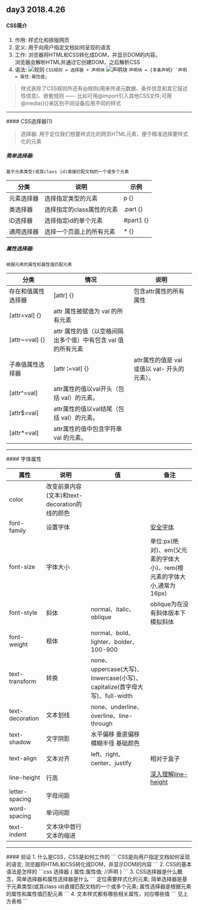 ## day3 2018.4.26

#### CSS简介
1. 作用: 样式化和排版网页
2. 定义: 用于向用户指定文档如何呈现的语言
3. 工作: 浏览器将HTML和CSS转化成DOM，并显示DOM的内容。  
浏览器会解析HTML并通过它创建DOM，之后解析CSS
4. 语法:
![规则](https://mdn.mozillademos.org/files/3668/css%20syntax%20-%20ruleset.png) 
`CSS规则 = 选择器 + 声明块` 
![声明块](https://mdn.mozillademos.org/files/3667/css%20syntax%20-%20declarations%20block.png)
`声明块 = {多条声明}``声明 = 属性:属性值;`

> 样式表除了CSS规则外还有@规则(用来传递元数据、条件信息和其它描述性信息)、嵌套规则 —— 比如可用@import引入其他CSS文件;可用@media(){}来区别不同设备应用不同的样式

<hr>
#### CSS选择器(1)

> 选择器: 用于定位我们想要样式化的网页HTML元素，便于精准选择要样式化的元素

##### 简单选择器:
`基于元素类型(或其class id)直接匹配文档的一个或多个元素`

分类|说明|示例
---|---|---
元素选择器|选择指定类型的元素|p {}
类选择器|选择指定的class属性的元素|.part {}
ID选择器|选择指定id的单个元素|#part1 {}
通用选择器|选择一个页面上的所有元素|* {}

##### 属性选择器: 
`根据元素的属性和属性值匹配元素`

分类|情况|说明
---|---|---
存在和值属性选择器|[attr] {}|包含attr属性的所有属性
 |[attr=val] {}|attr 属性被赋值为 val 的所有元素
 |[attr~=val] {}|attr 属性的值（以空格间隔出多个值）中有包含 val 值的所有元素
子串值属性选择器|[attr	&brvbar;=val] {}|attr属性的值是 val 或值以 val- 开头的元素）。
 |[attr^=val]|attr属性的值以val开头（包括 val）的元素。
 |[attr$=val]|attr属性的值以val结尾（包括 val）的元素。
 |[attr*=val]|attr属性的值中包含字符串 val 的元素。
 
<hr>
#### 字体属性

属性|说明|值|备注
---|---|---|---
color|改变前景内容(文本)和text-decoration的线的颜色|
font-family|设置字体||[安全字体](https://www.cssfontstack.com/)
font-size|字体大小||单位:px(绝对)、em(父元素的字体大小)、rem(根元素的字体大小,通常为16px)
font-style|斜体|normal、italic、oblique|oblique为在没有斜体版本下模拟斜体
font-weight|粗体|normal、bold、lighter、bolder、100-900|
text-transform|转换|none、uppercase(大写)、lowercase(小写)、capitalize(首字母大写)、full-width|
text-decoration|文本划线|none、underline、overline、line-through|
text-shadow|文字阴影|水平偏移 垂直偏移 模糊半径 基础颜色|
text-align|文本对齐|left、right、center、justify|相对于盒子
line-height|行高||[深入理解line-height](http://www.zhangxinxu.com/wordpress/2009/11/css%E8%A1%8C%E9%AB%98line-height%E7%9A%84%E4%B8%80%E4%BA%9B%E6%B7%B1%E5%85%A5%E7%90%86%E8%A7%A3%E5%8F%8A%E5%BA%94%E7%94%A8/)
letter-spacing|字母间距||
word-spacing|单词间距||
text-indent|文本块中首行文本的缩进||

<hr>
#### 验证
1. 什么是CSS，CSS是如何工作的  
```
CSS是向用户指定文档如何呈现的语言;
浏览器将HTML和CSS转化成DOM，并显示DOM的内容
```
2. CSS的基本语法是怎样的  
```css
选择器 {
	属性:属性值; //声明
}
```
3. CSS选择器是什么概念，简单选择器和属性选择器是什么  
```
定位需要样式化的元素;
简单选择器是基于元素类型(或其class id)直接匹配文档的一个或多个元素;
属性选择器是根据元素的属性和属性值匹配元素
```
4. 文本样式都有哪些相关属性，对应哪些值  
```
见上方表格
```